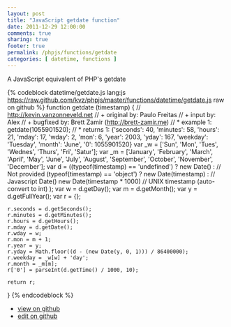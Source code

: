 ```yaml
---
layout: post
title: "JavaScript getdate function"
date: 2011-12-29 12:00:00
comments: true
sharing: true
footer: true
permalink: /phpjs/functions/getdate
categories: [ datetime, functions ]
---
```

A JavaScript equivalent of PHP's getdate
<!-- more -->
{% codeblock datetime/getdate.js lang:js https://raw.github.com/kvz/phpjs/master/functions/datetime/getdate.js raw on github %}
function getdate (timestamp) {
    // http://kevin.vanzonneveld.net
    // +   original by: Paulo Freitas
    // +   input by: Alex
    // +   bugfixed by: Brett Zamir (http://brett-zamir.me)
    // *     example 1: getdate(1055901520);
    // *     returns 1: {'seconds': 40, 'minutes': 58, 'hours': 21, 'mday': 17, 'wday': 2, 'mon': 6, 'year': 2003, 'yday': 167, 'weekday': 'Tuesday', 'month': 'June', '0': 1055901520}
    var _w = ['Sun', 'Mon', 'Tues', 'Wednes', 'Thurs', 'Fri', 'Satur'];
    var _m = ['January', 'February', 'March', 'April', 'May', 'June', 'July', 'August', 'September', 'October', 'November', 'December'];
    var d = ((typeof(timestamp) == 'undefined') ? new Date() : // Not provided
    (typeof(timestamp) == 'object') ? new Date(timestamp) : // Javascript Date()
    new Date(timestamp * 1000) // UNIX timestamp (auto-convert to int)
    );
    var w = d.getDay();
    var m = d.getMonth();
    var y = d.getFullYear();
    var r = {};

    r.seconds = d.getSeconds();
    r.minutes = d.getMinutes();
    r.hours = d.getHours();
    r.mday = d.getDate();
    r.wday = w;
    r.mon = m + 1;
    r.year = y;
    r.yday = Math.floor((d - (new Date(y, 0, 1))) / 86400000);
    r.weekday = _w[w] + 'day';
    r.month = _m[m];
    r['0'] = parseInt(d.getTime() / 1000, 10);

    return r;
}
{% endcodeblock %}
<ul>
 <li><a href="https://github.com/kvz/phpjs/blob/master/functions/datetime/getdate.js">view on github</a></li>
 <li><a href="https://github.com/kvz/phpjs/edit/master/functions/datetime/getdate.js">edit on github</a></li>
</ul>
